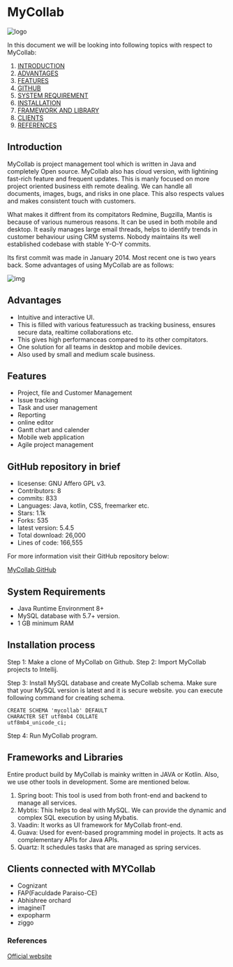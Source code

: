﻿# MyCollab
![logo](https://mycollab.com/img/logo.png)

In this document we will be looking into following topics with respect to MyCollab:

1. [INTRODUCTION](#intro)
2. [ADVANTAGES](#Adv)
3. [FEATURES](#features)
4. [GITHUB](#brief)
5. [SYSTEM REQUIREMENT](#requirement)
6. [INSTALLATION](#Install)
7. [FRAMEWORK AND LIBRARY](#lib)
8. [CLIENTS](#client)
9. [REFERENCES](#ref)


<a name="intro"></a>
## Introduction

MyCollab is project management tool which is written in Java and completely Open source. MyCollab also has cloud version, with lightining fast-rich feature and frequent updates. 
This is manly focused on more project oriented business eith remote dealing. We can handle all documents, images, bugs, and risks in one place. This also respects values
and makes consistent touch with customers. 

What makes it diffrent from its compitators Redmine, Bugzilla, Mantis is because of various numerous reasons. It can be used in both mobile and desktop. It easily manages
large email threads, helps to identify trends in customer behaviour using CRM systems. Nobody maintains its well established codebase with stable Y-O-Y commits.

Its first commit was made in January 2014. Most recent one is two years back.  Some advantages of using MyCollab are as follows:

![img](https://mycollab.com/img/carousel/kanban.png)


<a name="Adv"></a>
## Advantages
* Intuitive and interactive UI.
* This is filled with various featuressuch as tracking business, ensures secure data, realtime collaborations etc.
* This gives high performanceas compared to its other compitators.
* One solution for all teams in desktop and mobile devices.
* Also used by small and medium scale business.

<a name="features"></a>
## Features
* Project, file and Customer Management
* Issue tracking
* Task and user management
* Reporting
* online editor
* Gantt chart and calender
* Mobile web application
* Agile project management

<a name="brief"></a>
## GitHub repository in brief
* licesense: GNU Affero GPL v3.
* Contributors: 8
* commits: 833
* Languages: Java, kotlin, CSS, freemarker etc.
* Stars: 1.1k
* Forks: 535
* latest version: 5.4.5 
* Total download: 26,000
* Lines of code: 166,555

For more information visit their GitHub repository below:

[MyCollab GitHub](https://github.com/MyCollab/mycollab)

<a name="requirements"></a>
## System Requirements
* Java Runtime Environment 8+
* MySQL database with 5.7+ version.
* 1 GB minimum RAM

<a name="Install"></a>
## Installation process
Step 1: Make a clone of MyCollab on Github.
Step 2: Import MyCollab projects to Intellij.

Step 3: Install MySQL database and create MyCollab schema.
  	Make sure that your MySQL version is latest and it is secure website.
        you can execute following command for creating schema.
```
CREATE SCHEMA 'mycollab' DEFAULT
CHARACTER SET utf8mb4 COLLATE
utf8mb4_unicode_ci;
```

Step 4: Run MyCollab program.

<a name="lib"></a>

## Frameworks and Libraries
Entire product build by MyCollab is mainky written in JAVA or Kotlin.  Also, we use other tools in development. Some are mentioned below.

1. Spring boot: This tool is used from both front-end and backend to manage all services.
2. Mybtis: This helps to deal with MySQL. We can provide the dynamic and complex SQL execution by using Mybatis.
3. Vaadin: It works as UI framework for MyCollab front-end.
4. Guava: Used for event-based programming model in projects. It acts as complementary APIs for Java APIs.
5. Quartz: It schedules tasks that are managed as spring services.

<a name="client"></a>

## Clients connected with MYCollab
* Cognizant
* FAP(Faculdade Paraiso-CE)
* Abhishree orchard
* imagineiT
* expopharm
* ziggo

<a name="ref"></a>
### References
[Official website](https://mycollab.com/)




